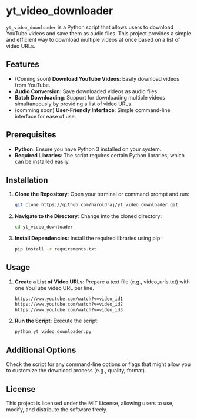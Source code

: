 # yt_video_downloader

`yt_video_downloader` is a Python script that allows users to download YouTube videos and save them as audio files. This project provides a simple and efficient way to download multiple videos at once based on a list of video URLs.

## Features

- (Coming soon) **Download YouTube Videos**: Easily download videos from YouTube.
- **Audio Conversion**: Save downloaded videos as audio files.
- **Batch Downloading**: Support for downloading multiple videos simultaneously by providing a list of video URLs.
- (comming soon) **User-Friendly Interface**: Simple command-line interface for ease of use.

## Prerequisites

- **Python**: Ensure you have Python 3 installed on your system.
- **Required Libraries**: The script requires certain Python libraries, which can be installed easily.

## Installation

1. **Clone the Repository**:
   Open your terminal or command prompt and run:
   
   ```bash
   git clone https://github.com/haroldraj/yt_video_downloader.git
   ```
3. **Navigate to the Directory**:
   Change into the cloned directory:
   
   ```bash
   cd yt_video_downloader
   ```
4. **Install Dependencies**:
   Install the required libraries using pip:
   
   ```bash
   pip install -r requirements.txt
   ```
## Usage
1. **Create a List of Video URLs**:
   Prepare a text file (e.g., video_urls.txt) with one YouTube video URL per line.

   ```bash
   https://www.youtube.com/watch?v=video_id1
   https://www.youtube.com/watch?v=video_id2
   https://www.youtube.com/watch?v=video_id3
   ```
3. **Run the Script**:
   Execute the script:

   ```bash
   python yt_video_downloader.py 
   ```
## Additional Options
Check the script for any command-line options or flags that might allow you to customize the download process (e.g., quality, format).
## License
This project is licensed under the MIT License, allowing users to use, modify, and distribute the software freely.
